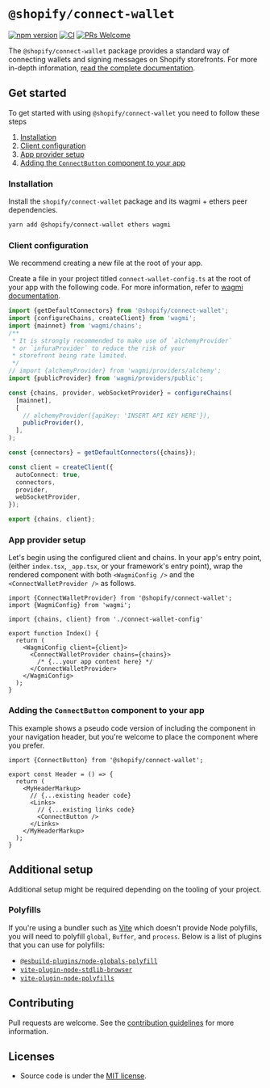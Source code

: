 # `@shopify/connect-wallet`

[![npm version](https://img.shields.io/npm/v/@shopify/connect-wallet.svg?label=@shopify/connect-wallet)](https://www.npmjs.com/package/@shopify/connect-wallet) [![CI](https://github.com/Shopify/blockchain-components/actions/workflows/ci.yml/badge.svg)](https://github.com/Shopify/blockchain-components/actions?query=branch%3Amain) [![PRs Welcome](https://img.shields.io/badge/PRs-welcome-brightgreen.svg)](../../.github/contributing.md)

The `@shopify/connect-wallet` package provides a standard way of connecting wallets and signing messages on Shopify storefronts. For more in-depth information, [read the complete documentation](https://shopify.dev/api/blockchain/components/connect-wallet).

## Get started

To get started with using `@shopify/connect-wallet` you need to follow these steps

1. [Installation](#installation)
1. [Client configuration](#client-configuration)
1. [App provider setup](#app-provider-setup)
1. [Adding the `ConnectButton` component to your app](#adding-the-connectbutton-component-to-your-app)

### Installation

Install the `shopify/connect-wallet` package and its wagmi + ethers peer dependencies.

```bash
yarn add @shopify/connect-wallet ethers wagmi
```

### Client configuration

We recommend creating a new file at the root of your app.

Create a file in your project titled `connect-wallet-config.ts` at the root of your app with the following code. For more information, refer to [wagmi documentation](https://wagmi.sh).

```ts
import {getDefaultConnectors} from '@shopify/connect-wallet';
import {configureChains, createClient} from 'wagmi';
import {mainnet} from 'wagmi/chains';
/**
 * It is strongly recommended to make use of `alchemyProvider`
 * or `infuraProvider` to reduce the risk of your
 * storefront being rate limited.
 */
// import {alchemyProvider} from 'wagmi/providers/alchemy';
import {publicProvider} from 'wagmi/providers/public';

const {chains, provider, webSocketProvider} = configureChains(
  [mainnet],
  [
    // alchemyProvider({apiKey: 'INSERT API KEY HERE'}),
    publicProvider(),
  ],
);

const {connectors} = getDefaultConnectors({chains});

const client = createClient({
  autoConnect: true,
  connectors,
  provider,
  webSocketProvider,
});

export {chains, client};
```

### App provider setup

Let's begin using the configured client and chains. In your app's entry point, (either `index.tsx`, `_app.tsx`, or your framework's entry point), wrap the rendered component with both `<WagmiConfig />` and the `<ConnectWalletProvider />` as follows.

```tsx
import {ConnectWalletProvider} from '@shopify/connect-wallet';
import {WagmiConfig} from 'wagmi';

import {chains, client} from './connect-wallet-config'

export function Index() {
  return (
    <WagmiConfig client={client}>
      <ConnectWalletProvider chains={chains}>
        /* {...your app content here} */
      </ConnectWalletProvider>
    </WagmiConfig>
  );
}
```

### Adding the `ConnectButton` component to your app

This example shows a pseudo code version of including the component in your navigation header, but you're welcome to place the component where you prefer.

```tsx
import {ConnectButton} from '@shopify/connect-wallet';

export const Header = () => {
  return (
    <MyHeaderMarkup>
      // {...existing header code}
      <Links>
        // {...existing links code}
        <ConnectButton />
      </Links>
    </MyHeaderMarkup>
  );
}
```

## Additional setup

Additional setup might be required depending on the tooling of your project.

### Polyfills

If you're using a bundler such as [Vite](https://vitejs.dev/) which doesn't provide Node polyfills, you will need to polyfill `global`, `Buffer`, and `process`. Below is a list of plugins that you can use for polyfills:

- [`@esbuild-plugins/node-globals-polyfill`](https://github.com/remorses/esbuild-plugins)
- [`vite-plugin-node-stdlib-browser`](https://github.com/sodatea/vite-plugin-node-stdlib-browser)
- [`vite-plugin-node-polyfills`](https://github.com/voracious/vite-plugin-node-polyfills)

## Contributing

Pull requests are welcome. See the [contribution guidelines](../../.github/contributing.md) for more information.

## Licenses

- Source code is under the [MIT license](../../LICENSE.md).
